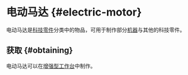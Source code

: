 # 电动马达 {#electric-motor}

电动马达是[科技零件](/Technical-Components)分类中的物品，可用于制作部分[机器](/Electric-Machines)与其他的科技零件。

## 获取 {#obtaining}

电动马达可以在[增强型工作台](/Enhanced-Crafting-Table)中制作。

